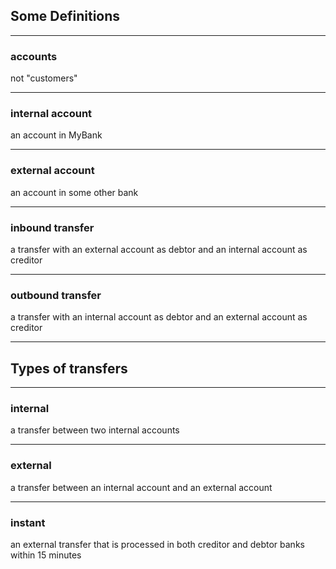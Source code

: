 ## Some Definitions

------

### accounts
not "customers"

------

### internal account
an account in MyBank

------

### external account
an account in some other bank

------

### inbound transfer
a transfer with an external account as debtor and an internal account as creditor

------

### outbound transfer
a transfer with an internal account as debtor and an external account as creditor

---

## Types of transfers

------

### internal
a transfer between two internal accounts

------

### external
a transfer between an internal account and an external account

------

### instant
an external transfer that is processed in both creditor and debtor banks within 15 minutes
